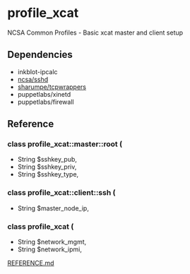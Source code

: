 # profile_xcat

NCSA Common Profiles - Basic xcat master and client setup

## Dependencies

- inkblot-ipcalc
- [ncsa/sshd](https://github.com/ncsa/puppet-sshd)
- [sharumpe/tcpwrappers](https://forge.puppet.com/sharumpe/tcpwrappers)
- puppetlabs/xinetd
- puppetlabs/firewall

## Reference

### class profile_xcat::master::root (
-    String $sshkey_pub,
-    String $sshkey_priv,
-    String $sshkey_type,
### class profile_xcat::client::ssh (
-    String $master_node_ip,
### class profile_xcat (
-    String $network_mgmt,
-    String $network_ipmi,

[REFERENCE.md](REFERENCE.md)
